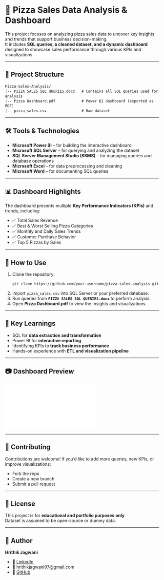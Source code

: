 # 🍕 Pizza Sales Data Analysis & Dashboard

This project focuses on analyzing pizza sales data to uncover key insights and trends that support business decision-making.  
It includes **SQL queries, a cleaned dataset, and a dynamic dashboard** designed to showcase sales performance through various KPIs and visualizations.

---

## 📂 Project Structure
```
Pizza-Sales-Analysis/
│-- PIZZA SALES SQL QUERIES.docx   # Contains all SQL queries used for analysis
│-- Pizza Dashboard.pdf            # Power BI dashboard (exported as PDF)
│-- pizza_sales.csv                # Raw dataset
```

---

## 🛠 Tools & Technologies
- **Microsoft Power BI** – for building the interactive dashboard  
- **Microsoft SQL Server** – for querying and analyzing the dataset  
- **SQL Server Management Studio (SSMS)** – for managing queries and database operations  
- **Microsoft Excel** – for data preprocessing and cleaning  
- **Microsoft Word** – for documenting SQL queries  

---

## 📊 Dashboard Highlights
The dashboard presents multiple **Key Performance Indicators (KPIs)** and trends, including:
- ✅ Total Sales Revenue  
- ✅ Best & Worst Selling Pizza Categories  
- ✅ Monthly and Daily Sales Trends  
- ✅ Customer Purchase Behavior  
- ✅ Top 5 Pizzas by Sales  

---

## 🚀 How to Use
1. Clone the repository:
   ```bash
   git clone https://github.com/your-username/pizza-sales-analysis.git
   ```
2. Import `pizza_sales.csv` into SQL Server or your preferred database.  
3. Run queries from **`PIZZA SALES SQL QUERIES.docx`** to perform analysis.  
4. Open **Pizza Dashboard.pdf** to view the insights and visualizations.  

---

## 📌 Key Learnings
- SQL for **data extraction and transformation**  
- Power BI for **interactive reporting**  
- Identifying KPIs to **track business performance**  
- Hands-on experience with **ETL and visualization pipeline**  

---

## 📷 Dashboard Preview
![Dashboard Preview](Pizza%20Dashboard.pdf)

---

## 🤝 Contributing
Contributions are welcome! If you’d like to add more queries, new KPIs, or improve visualizations:
- Fork the repo  
- Create a new branch  
- Submit a pull request  

---

## 📜 License
This project is for **educational and portfolio purposes only**.  
Dataset is assumed to be open-source or dummy data.  

---

## 👤 Author
**Hrithik Jagwani**  
- 💼 [LinkedIn](https://www.linkedin.com/in/hrithikjagwani)  
- 📧 hrithikjagwani97@gmail.com  
- 🐙 [GitHub](https://github.com/hrithikjagwani)
